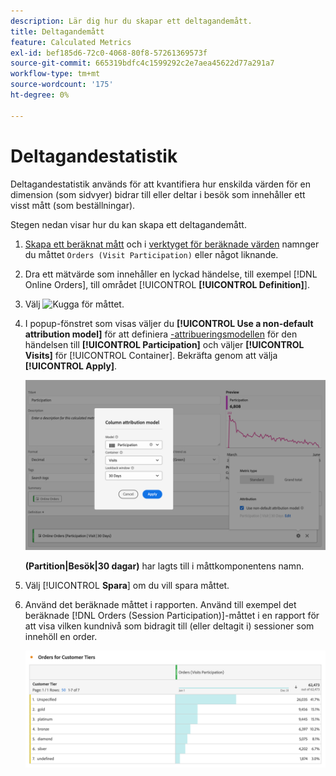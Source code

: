 ```yaml
---
description: Lär dig hur du skapar ett deltagandemått.
title: Deltagandemått
feature: Calculated Metrics
exl-id: bef185d6-72c0-4068-80f8-57261369573f
source-git-commit: 665319bdfc4c1599292c2e7aea45622d77a291a7
workflow-type: tm+mt
source-wordcount: '175'
ht-degree: 0%

---
```


# Deltagandestatistik


Deltagandestatistik används för att kvantifiera hur enskilda värden för en dimension (som sidvyer) bidrar till eller deltar i besök som innehåller ett visst mått (som beställningar).

Stegen nedan visar hur du kan skapa ett deltagandemått.

1. [Skapa ett beräknat mått](../cm-workflow.md) och i [verktyget för beräknade värden](cm-build-metrics.md) namnger du måttet `Orders (Visit Participation)` eller något liknande.
1. Dra ett mätvärde som innehåller en lyckad händelse, till exempel [!DNL Online Orders], till området [!UICONTROL **[!UICONTROL Definition]**].
1. Välj ![Kugga](https://spectrum.adobe.com/static/icons/workflow_18/Smock_Settings_18_N.svg) för måttet.
1. I popup-fönstret som visas väljer du **[!UICONTROL Use a non-default attribution model]** för att definiera [-attribueringsmodellen](m-metric-type-alloc.md#attribution-models) för den händelsen till **[!UICONTROL Participation]** och väljer **[!UICONTROL Visits]** för [!UICONTROL Container]. Bekräfta genom att välja **[!UICONTROL Apply]**.


   ![Popup-meny för kolumnattribueringsmodell med deltagande valt som modell och besök valda för behållare.](assets/participation-setup.png)

   **(Partition|Besök|30 dagar)** har lagts till i måttkomponentens namn.



1. Välj [!UICONTROL **Spara**] om du vill spara måttet.
1. Använd det beräknade måttet i rapporten. Använd till exempel det beräknade [!DNL Orders (Session Participation)]-måttet i en rapport för att visa vilken kundnivå som bidragit till (eller deltagit i) sessioner som innehöll en order.

   ![Frihandsregister med kundnivå och beställningar.](assets/participation-pages-customer-tier.png)


<!--

The following information explains how to create a metric that shows which pages contributed to (or participated in) visits that contained an order.

This type of information could be useful for any content owner.

>[!NOTE]
>
>You can enable participation metrics in the Admin Tools, but only for custom events 1 - 100.

1. Begin creating a calculated metric, as described in [Build metrics](/help/components/calculated-metrics/workflow/c-build-metrics/cm-build-metrics.md).

1. In the Calculated metrics builder, name the metric "Participation".

1. Drag the success event "Orders" into the Definition canvas.

1. Change the [attribution model](/help/components/calculated-metrics/workflow/c-build-metrics/m-metric-type-alloc.md) of that event to **[!UICONTROL Participation]** under the **[!UICONTROL Settings]** gear. Select **[!UICONTROL Visit]** lookback. The definition should look similar to this:

   ![](assets/participation.png)

1. Select [!UICONTROL **Save**] to save the metric.

1. Use the calculated metric in a **[!UICONTROL Pages]** report.

    ![](assets/participation-pages.png)

1. (Optional) Share the metric with other users in your organization, as described in [Share calculated metrics](/help/components/calculated-metrics/workflow/cm-sharing.md).
-->